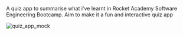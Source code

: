 
A quiz app to summarise what i've learnt in Rocket Academy Software Engineering Bootcamp. Aim to make it a fun and interactive quiz app

![quiz_app_mock](https://user-images.githubusercontent.com/61228520/132465022-643ecc31-9dce-48bd-9af2-682c2f911bdd.png)

